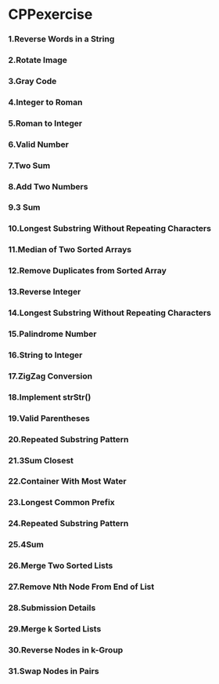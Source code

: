 # CPPexercise
### 1.Reverse Words in a String  
### 2.Rotate Image  
### 3.Gray Code  
### 4.Integer to Roman  
### 5.Roman to Integer  
### 6.Valid Number  
### 7.Two Sum   
### 8.Add Two Numbers  
### 9.3 Sum  
### 10.Longest Substring Without Repeating Characters  
### 11.Median of Two Sorted Arrays  
### 12.Remove Duplicates from Sorted Array  
### 13.Reverse Integer  
### 14.Longest Substring Without Repeating Characters  
### 15.Palindrome Number  
### 16.String to Integer  
### 17.ZigZag Conversion  
### 18.Implement strStr()  
### 19.Valid Parentheses  
### 20.Repeated Substring Pattern 
### 21.3Sum Closest  
### 22.Container With Most Water  
### 23.Longest Common Prefix  
### 24.Repeated Substring Pattern  
### 25.4Sum  
### 26.Merge Two Sorted Lists  
### 27.Remove Nth Node From End of List  
### 28.Submission Details  
### 29.Merge k Sorted Lists 
### 30.Reverse Nodes in k-Group
### 31.Swap Nodes in Pairs

